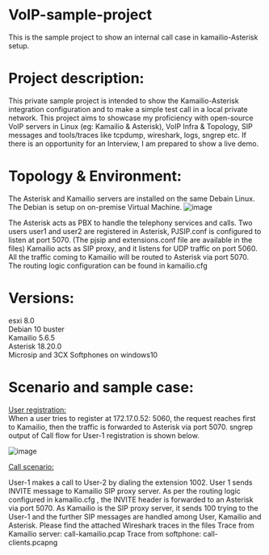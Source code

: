 # VoIP-sample-project
This is the sample project to show an internal call case in kamailio-Asterisk setup.


# Project description: 
This private sample project is intended to show the Kamailio-Asterisk integration configuration and to make a simple test call in a local private network. 
This project aims to showcase my proficiency with open-source VoIP servers in Linux (eg: Kamailio & Asterisk), VoIP Infra & Topology, SIP messages and tools/traces like tcpdump, wireshark, logs, sngrep etc.
If there is an opportunity for an Interview, I am prepared to show a live demo.

# Topology & Environment:
The Asterisk and Kamailio servers are installed on the same Debain Linux. The Debian is setup on on-premise Virtual Machine. 
 ![image](https://github.com/chashnash/voip-sample-project/assets/143314204/0d6d52f1-b47d-4be2-818c-49a5b6672574)

The Asterisk acts as PBX to handle the telephony services and calls.
Two users user1 and user2 are registered in Asterisk,  PJSIP.conf is configured to listen at port 5070. (The pjsip and extensions.conf file are available in the files)
Kamailio acts as SIP proxy, and it listens for UDP traffic on port 5060. 
All the traffic coming to Kamailio will be routed to Asterisk via port 5070. The routing logic configuration can be found in kamailio.cfg 


# Versions:
esxi 8.0 <br>
Debian 10 buster<br>
Kamailio 5.6.5<br>
Asterisk 18.20.0<br>
Microsip and 3CX Softphones on windows10<br>

# Scenario and sample case:

<ins>User registration:</ins> <br>
When a user tries to register at 172.17.0.52: 5060, the request reaches first to Kamailio, then the traffic is forwarded to Asterisk via port 5070. 
sngrep output of Call flow for User-1 registration is shown below.

![image](https://github.com/chashnash/voip-sample-project/assets/143314204/3627aae1-373e-4c75-b2f2-397bf65a9f4b)

<ins>Call scenario:</ins>

User-1 makes a call to User-2 by dialing the extension 1002. User 1 sends INVITE message to Kamailio SIP  proxy server. As per the routing logic configured in kamailio.cfg , the INVITE header is forwarded to an Asterisk via port 5070. As Kamailio is the SIP proxy server, it sends 100 trying to the User-1 and the further SIP messages are handled among User, Kamailio and Asterisk. Please find the attached Wireshark traces in the files
Trace from Kamailio server:  call-kamailio.pcap 
Trace from softphone: call-clients.pcapng

